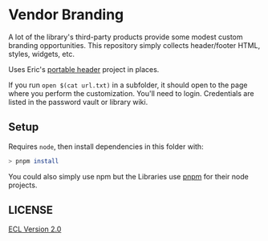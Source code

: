 # Vendor Branding

A lot of the library's third-party products provide some modest custom branding opportunities. This repository simply collects header/footer HTML, styles, widgets, etc.

Uses Eric's [portable header](https://github.com/phette23/portable-header) project in places.

If you run `open $(cat url.txt)` in a subfolder, it should open to the page where you perform the customization. You'll need to login. Credentials are listed in the password vault or library wiki.

## Setup

Requires `node`, then install dependencies in this folder with:

```sh
> pnpm install
```

You could also simply use npm but the Libraries use [pnpm](https://pnpm.io/) for their node projects.

## LICENSE

[ECL Version 2.0](https://opensource.org/licenses/ECL-2.0)
